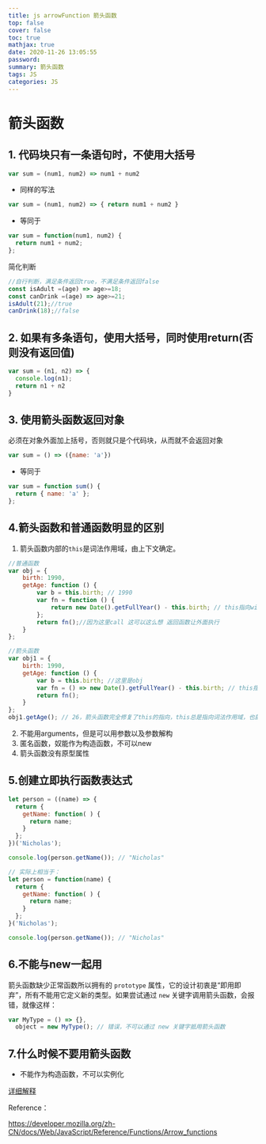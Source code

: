```yaml
---
title: js arrowFunction 箭头函数
top: false
cover: false
toc: true
mathjax: true
date: 2020-11-26 13:05:55
password:
summary: 箭头函数
tags: JS
categories: JS
---
```


# 箭头函数

## 1. 代码块只有一条语句时，不使用大括号

```js
var sum = (num1, num2) => num1 + num2 
```

- 同样的写法

```js
var sum = (num1, num2) => { return num1 + num2 }
```

- 等同于

```js
var sum = function(num1, num2) {
  return num1 + num2;
};
```

简化判断

```jsx
//自行判断，满足条件返回true，不满足条件返回false
const isAdult =(age) => age>=18;
const canDrink =(age) => age>=21;
isAdult(21);//true
canDrink(18);//false
```



## 2. 如果有多条语句，使用大括号，同时使用return(否则没有返回值)

```js
var sum = (n1, n2) => {
  console.log(n1);
  return n1 + n2
}
```



## 3. 使用箭头函数返回对象

必须在对象外面加上括号，否则就只是个代码块，从而就不会返回对象

```js
var sum = () => ({name: 'a'})
```

- 等同于

```js
var sum = function sum() {
  return { name: 'a' };
};
```

##  4.箭头函数和普通函数明显的区别

1. 箭头函数内部的`this`是词法作用域，由上下文确定。

```js
//普通函数
var obj = {
    birth: 1990,
    getAge: function () {
        var b = this.birth; // 1990
        var fn = function () {
            return new Date().getFullYear() - this.birth; // this指向window或undefined
        };
        return fn();//因为这里call 这可以这么想 返回函数让外面执行
    }
};

//箭头函数
var obj1 = {
    birth: 1990,
    getAge: function () {
        var b = this.birth; //这里是obj
        var fn = () => new Date().getFullYear() - this.birth; // this指向obj对象，跟上面的一样
        return fn();
    }
};
obj1.getAge(); // 26，箭头函数完全修复了this的指向，this总是指向词法作用域，也就是外层调用者obj1
```

2. 不能用arguments，但是可以用参数以及参数解构
3. 匿名函数，奴能作为构造函数，不可以new
4. 箭头函数没有原型属性

## 5.创建立即执行函数表达式

```js
let person = ((name) => {
  return {
    getName: function( ) {
      return name;
    }
  };
})('Nicholas');

console.log(person.getName()); // "Nicholas"

// 实际上相当于：
let person = function(name) {
  return {
    getName: function( ) {
      return name;
    }
  };
}('Nicholas');

console.log(person.getName()); // "Nicholas"
```

## 6.不能与new一起用

箭头函数缺少正常函数所以拥有的 `prototype` 属性，它的设计初衷是“即用即弃”，所有不能用它定义新的类型。如果尝试通过 `new` 关键字调用箭头函数，会报错，就像这样：

```js
var MyType = () => {},
  object = new MyType(); // 错误，不可以通过 new 关键字抵用箭头函数
```



## 7.什么时候不要用箭头函数

- 不能作为构造函数，不可以实例化

[详细解释](https://segmentfault.com/a/1190000007074846)





Reference：

https://developer.mozilla.org/zh-CN/docs/Web/JavaScript/Reference/Functions/Arrow_functions